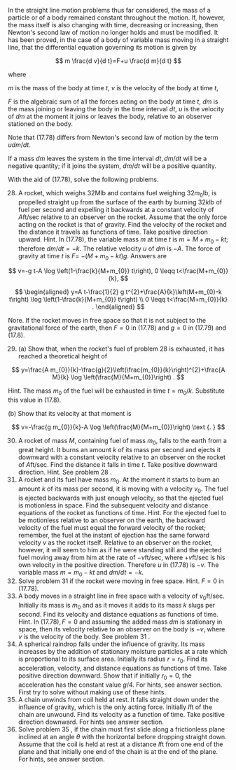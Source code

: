 In the straight line motion problems thus far considered, the mass of a particle or of a body remained constant throughout the motion. If, however, the mass itself is also changing with time, decreasing or increasing, then Newton's second law of motion no longer holds and must be modified. It has been proved, in the case of a body of variable mass moving in a straight line, that the differential equation governing its motion is given by

$$
m \frac{d v}{d t}=F+u \frac{d m}{d t}
$$

where

$m$ is the mass of the body at time $t$, $v$ is the velocity of the body at time $t$,

$F$ is the algebraic sum of all the forces acting on the body at time $t$, $d m$ is the mass joining or leaving the body in the time interval $d t$, $u$ is the velocity of $d m$ at the moment it joins or leaves the body, relative to an observer stationed on the body.

Note that (17.78) differs from Newton's second law of motion by the term $u d m / d t$.

If a mass $d m$ leaves the system in the time interval $d t, d m / d t$ will be a negative quantity; if it joins the system, $d m / d t$ will be a positive quantity.

With the aid of (17.78), solve the following problems.

28. A rocket, which weighs $32 \mathrm{M} \mathrm{lb}$ and contains fuel weighing $32 m_{0} \mathrm{lb}$, is propelled straight up from the surface of the earth by burning $32 k \mathrm{lb}$ of fuel per second and expelling it backwards at a constant velocity of $A \mathrm{ft} / \mathrm{sec}$ relative to an observer on the rocket. Assume that the only force acting on the rocket is that of gravity. Find the velocity of the rocket and the distance it travels as functions of time. Take positive direction upward. Hint. In (17.78), the variable mass $m$ at time $t$ is $m=M+m_{0}-k t$; therefore $d m / d t=-k$. The relative velocity $u$ of $d m$ is $-A$. The force of gravity at time $t$ is $F=$ $-\left(M+m_{0}-k t\right) g$. Answers are

$$
v=-g t-A \log \left(1-\frac{k}{M+m_{0}} t\right), 0 \leqq t<\frac{M+m_{0}}{k},
$$

$$
\begin{aligned}
y=A t-\frac{1}{2} g t^{2}+\frac{A}{k}\left(M+m_{0}-k t\right) \log \left(1-\frac{k}{M+m_{0}} t\right) \\
0 \leqq t<\frac{M+m_{0}}{k} .
\end{aligned}
$$

Nore. If the rocket moves in free space so that it is not subject to the gravitational force of the earth, then $F=0$ in (17.78) and $g=0$ in (17.79) and (17.8).

29. (a) Show that, when the rocket's fuel of problem 28 is exhausted, it has reached a theoretical height of

$$
y=\frac{A m_{0}}{k}-\frac{g}{2}\left(\frac{m_{0}}{k}\right)^{2}+\frac{A M}{k} \log \left(\frac{M}{M+m_{0}}\right) .
$$

Hint. The mass $m_{0}$ of the fuel will be exhausted in time $t=m_{0} / k$. Substitute this value in (17.8).

(b) Show that its velocity at that moment is

$$
v=-\frac{g m_{0}}{k}-A \log \left(\frac{M}{M+m_{0}}\right) \text {. }
$$

30. A rocket of mass $M$, containing fuel of mass $m_{0}$, falls to the earth from a great height. It burns an amount $k$ of its mass per second and ejects it downward with a constant velocity relative to an observer on the rocket of $A \mathrm{ft} / \mathrm{sec}$. Find the distance it falls in time $t$. Take positive downward direction. Hint. See problem 28 .
31. A rocket and its fuel have mass $m_{0}$. At the moment it starts to burn an amount $k$ of its mass per second, it is moving with a velocity $v_{0}$. The fuel is ejected backwards with just enough velocity, so that the ejected fuel is motionless in space. Find the subsequent velocity and distance equations of the rocket as functions of time. Hint. For the ejected fuel to be motionless relative to an observer on the earth, the backward velocity of the fuel must equal the forward velocity of the rocket; remember, the fuel at the instant of ejection has the same forward velocity $v$ as the rocket itself. Relative to an observer on the rocket, however, it will seem to him as if he were standing still and the ejected fuel moving away from him at the rate of $-v \mathrm{ft} / \mathrm{sec}$, where $+v \mathrm{ft} / \mathrm{sec}$ is his own velocity in the positive direction. Therefore $u$ in (17.78) is $-v$. The variable mass $m=m_{0}-k t$ and $d m / d t=-k$.
32. Solve problem 31 if the rocket were moving in free space. Hint. $F=0$ in (17.78).
33. A body moves in a straight line in free space with a velocity of $v_{0} \mathrm{ft} / \mathrm{sec}$. Initially its mass is $m_{0}$ and as it moves it adds to its mass $k$ slugs per second. Find its velocity and distance equations as functions of time. Hint. In $(17.78), F=0$ and assuming the added mass $d m$ is stationary in space, then its velocity relative to an observer on the body is $-v$, where $v$ is the velocity of the body. See problem 31 .
34. A spherical raindrop falls under the influence of gravity. Its mass increases by the addition of stationary moisture particles at a rate which is proportional to its surface area. Initially its radius $r=r_{0}$. Find its acceleration, velocity, and distance equations as functions of time. Take positive direction downward. Show that if initially $r_{0}=0$, the acceleration has the constant value $g / 4$. For hints, see answer section. First try to solve without making use of these hints.
35. A chain unwinds from coil held at rest. It falls straight down under the influence of gravity, which is the only acting force. Initially $l \mathrm{ft}$ of the chain are unwound. Find its velocity as a function of time. Take positive direction downward. For hints see answer section.
36. Solve problem 35 , if the chain must first slide along a frictionless plane inclined at an angle $\theta$ with the horizontal before dropping straight down. Assume that the coil is held at rest at a distance $l \mathrm{ft}$ from one end of the plane and that initially one end of the chain is at the end of the plane. For hints, see answer section.


